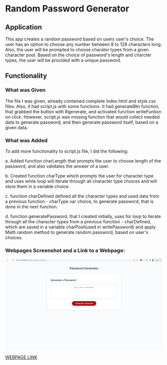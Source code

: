 # Random Password Generator

## Application
This app creates a random password based on users user's choice. The user has an option to choose any number between 8 to 128 characters long. Also, the user will be prompted to choose charater types from a given character pool. Based on the choice of password's length and charcter types, the user will be provided with a unique password.

## Functionality

### What was Given
The file I was given, already contained complete index.html and style.css files. Also, it had script.js with some functions. It had generateBtn function, that grabbed the button with #generate, and activated function writeFuntion on click. However, script.js was missing function that would collect needed data to generate password, and then generate password itself, based on a given data.

### What was Added
To add more functionality to script.js file, I did the following:

a. Added function charLength that prompts the user to choose length of the password, and also validates the answer of a user.

b. Created function charType which prompts the user for character type and uses while loop will iterate through all character type choices and will store them in a variable choice.

c. function charDefined defined all the character types and used data from a previous function - charType var choice, to generate password, that is done in the next function.

d. function generatePassword, that I created initially, uses for loop to iterate through all the character types from a previous function - charDefined, which are saved in a variable charPool(used in writePassword) and apply Math.random method to generate random password, based on user's choices.

### Webpages Screenshot and a Link to a Webpage:

![SCREENSHOT](/assets/printscreen.png "Printscreen")

[WEBPAGE LINK](https://rus1290.github.io/random-password-generator/)
